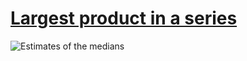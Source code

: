 # [Largest product in a series][0]

![Estimates of the medians][1]

[0]: https://projecteuler.net/problem=8
[1]: https://cdn.jsdelivr.net/gh/japaric/euler_criterion.rs/plots/008.svg
